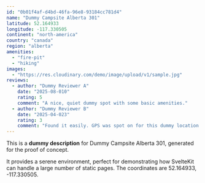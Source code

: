 ```yaml
---
id: "0b01f4af-d4bd-46fa-96e8-93184cc781d4"
name: "Dummy Campsite Alberta 301"
latitude: 52.164933
longitude: -117.330505
continent: "north-america"
country: "canada"
region: "alberta"
amenities:
  - "fire-pit"
  - "hiking"
images:
  - "https://res.cloudinary.com/demo/image/upload/v1/sample.jpg"
reviews:
  - author: "Dummy Reviewer A"
    date: "2025-08-010"
    rating: 5
    comment: "A nice, quiet dummy spot with some basic amenities."
  - author: "Dummy Reviewer B"
    date: "2025-04-023"
    rating: 3
    comment: "Found it easily. GPS was spot on for this dummy location."
---
```


This is a **dummy description** for Dummy Campsite Alberta 301, generated for the proof of concept.

It provides a serene environment, perfect for demonstrating how SvelteKit can handle a large number of static pages. The coordinates are 52.164933, -117.330505.
